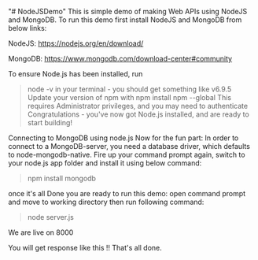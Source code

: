 "# NodeJSDemo" 
This is simple demo of making Web APIs using NodeJS and MongoDB.
To run this demo first install NodeJS and MongoDB from below links: 

NodeJS: https://nodejs.org/en/download/

MongoDB: https://www.mongodb.com/download-center#community

To ensure Node.js has been installed, run 
> node -v 
in your terminal - you should get something like v6.9.5
Update your version of npm with
> npm install npm --global
This requires Administrator privileges, and you may need to authenticate
Congratulations - you've now got Node.js installed, and are ready to start building!

Connecting to MongoDB using node.js
Now for the fun part: In order to connect to a MongoDB-server, you need a database driver, which defaults to node-mongodb-native. 
Fire up your command prompt again, switch to your node.js app folder and install it using below command: 

> npm install mongodb

once it's all Done you are ready to run this demo:
open command prompt and move to working directory then run following command:

> node server.js

We are live on 8000

You will get response like this !! That's all done.
